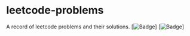 # leetcode-problems
A record of leetcode problems and their solutions.
[![Badge](https://cp-logo.vercel.app/leetcode/akarshtripathi03?logo=true)]
[![Badge](https://cp-logo.vercel.app/codechef/akarsh__?logo=true)]
